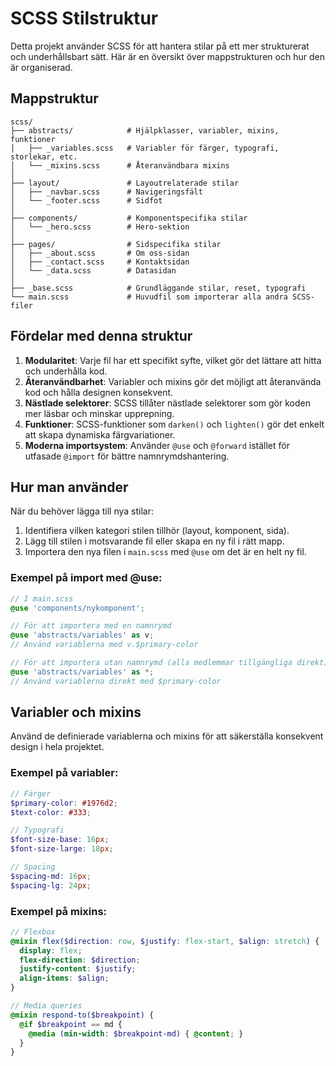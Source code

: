 # SCSS Stilstruktur

Detta projekt använder SCSS för att hantera stilar på ett mer strukturerat och underhållsbart sätt. Här är en översikt över mappstrukturen och hur den är organiserad.

## Mappstruktur

```
scss/
├── abstracts/            # Hjälpklasser, variabler, mixins, funktioner
│   ├── _variables.scss   # Variabler för färger, typografi, storlekar, etc.
│   └── _mixins.scss      # Återanvändbara mixins
│
├── layout/               # Layoutrelaterade stilar
│   ├── _navbar.scss      # Navigeringsfält
│   └── _footer.scss      # Sidfot
│
├── components/           # Komponentspecifika stilar
│   └── _hero.scss        # Hero-sektion
│
├── pages/                # Sidspecifika stilar
│   ├── _about.scss       # Om oss-sidan
│   ├── _contact.scss     # Kontaktsidan
│   └── _data.scss        # Datasidan
│
├── _base.scss            # Grundläggande stilar, reset, typografi
└── main.scss             # Huvudfil som importerar alla andra SCSS-filer
```

## Fördelar med denna struktur

1. **Modularitet**: Varje fil har ett specifikt syfte, vilket gör det lättare att hitta och underhålla kod.
2. **Återanvändbarhet**: Variabler och mixins gör det möjligt att återanvända kod och hålla designen konsekvent.
3. **Nästlade selektorer**: SCSS tillåter nästlade selektorer som gör koden mer läsbar och minskar upprepning.
4. **Funktioner**: SCSS-funktioner som `darken()` och `lighten()` gör det enkelt att skapa dynamiska färgvariationer.
5. **Moderna importsystem**: Använder `@use` och `@forward` istället för utfasade `@import` för bättre namnrymdshantering.

## Hur man använder

När du behöver lägga till nya stilar:

1. Identifiera vilken kategori stilen tillhör (layout, komponent, sida).
2. Lägg till stilen i motsvarande fil eller skapa en ny fil i rätt mapp.
3. Importera den nya filen i `main.scss` med `@use` om det är en helt ny fil.

### Exempel på import med @use:

```scss
// I main.scss
@use 'components/nykomponent';

// För att importera med en namnrymd
@use 'abstracts/variables' as v;
// Använd variablerna med v.$primary-color

// För att importera utan namnrymd (alla medlemmar tillgängliga direkt)
@use 'abstracts/variables' as *;
// Använd variablerna direkt med $primary-color
```

## Variabler och mixins

Använd de definierade variablerna och mixins för att säkerställa konsekvent design i hela projektet.

### Exempel på variabler:

```scss
// Färger
$primary-color: #1976d2;
$text-color: #333;

// Typografi
$font-size-base: 16px;
$font-size-large: 18px;

// Spacing
$spacing-md: 16px;
$spacing-lg: 24px;
```

### Exempel på mixins:

```scss
// Flexbox
@mixin flex($direction: row, $justify: flex-start, $align: stretch) {
  display: flex;
  flex-direction: $direction;
  justify-content: $justify;
  align-items: $align;
}

// Media queries
@mixin respond-to($breakpoint) {
  @if $breakpoint == md {
    @media (min-width: $breakpoint-md) { @content; }
  }
}
``` 